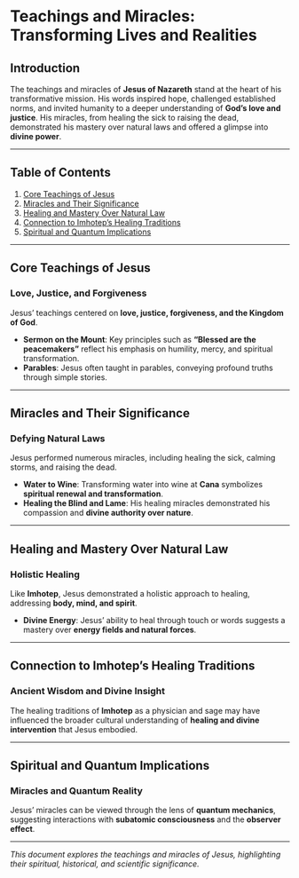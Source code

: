 # Teachings and Miracles: Transforming Lives and Realities

## Introduction

The teachings and miracles of **Jesus of Nazareth** stand at the heart of his transformative mission. His words inspired hope, challenged established norms, and invited humanity to a deeper understanding of **God’s love and justice**. His miracles, from healing the sick to raising the dead, demonstrated his mastery over natural laws and offered a glimpse into **divine power**.

---

## Table of Contents

1. [Core Teachings of Jesus](#core-teachings-of-jesus)
2. [Miracles and Their Significance](#miracles-and-their-significance)
3. [Healing and Mastery Over Natural Law](#healing-and-mastery-over-natural-law)
4. [Connection to Imhotep’s Healing Traditions](#connection-to-imhotep-s-healing-traditions)
5. [Spiritual and Quantum Implications](#spiritual-and-quantum-implications)

---

## Core Teachings of Jesus

### Love, Justice, and Forgiveness

Jesus’ teachings centered on **love, justice, forgiveness, and the Kingdom of God**.

- **Sermon on the Mount**: Key principles such as **“Blessed are the peacemakers”** reflect his emphasis on humility, mercy, and spiritual transformation.
- **Parables**: Jesus often taught in parables, conveying profound truths through simple stories.

---

## Miracles and Their Significance

### Defying Natural Laws

Jesus performed numerous miracles, including healing the sick, calming storms, and raising the dead.

- **Water to Wine**: Transforming water into wine at **Cana** symbolizes **spiritual renewal and transformation**.
- **Healing the Blind and Lame**: His healing miracles demonstrated his compassion and **divine authority over nature**.

---

## Healing and Mastery Over Natural Law

### Holistic Healing

Like **Imhotep**, Jesus demonstrated a holistic approach to healing, addressing **body, mind, and spirit**.

- **Divine Energy**: Jesus’ ability to heal through touch or words suggests a mastery over **energy fields and natural forces**.

---

## Connection to Imhotep’s Healing Traditions

### Ancient Wisdom and Divine Insight

The healing traditions of **Imhotep** as a physician and sage may have influenced the broader cultural understanding of **healing and divine intervention** that Jesus embodied.

---

## Spiritual and Quantum Implications

### Miracles and Quantum Reality

Jesus’ miracles can be viewed through the lens of **quantum mechanics**, suggesting interactions with **subatomic consciousness** and the **observer effect**.

---

*This document explores the teachings and miracles of Jesus, highlighting their spiritual, historical, and scientific significance.*
